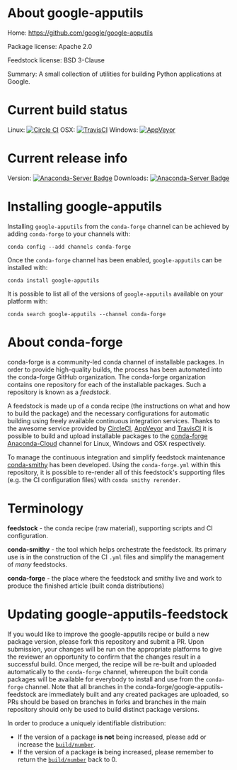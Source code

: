 About google-apputils
=====================

Home: https://github.com/google/google-apputils

Package license: Apache 2.0

Feedstock license: BSD 3-Clause

Summary: A small collection of utilities for building Python applications at Google.



Current build status
====================

Linux: [![Circle CI](https://circleci.com/gh/conda-forge/google-apputils-feedstock.svg?style=shield)](https://circleci.com/gh/conda-forge/google-apputils-feedstock)
OSX: [![TravisCI](https://travis-ci.org/conda-forge/google-apputils-feedstock.svg?branch=master)](https://travis-ci.org/conda-forge/google-apputils-feedstock)
Windows: [![AppVeyor](https://ci.appveyor.com/api/projects/status/github/conda-forge/google-apputils-feedstock?svg=True)](https://ci.appveyor.com/project/conda-forge/google-apputils-feedstock/branch/master)

Current release info
====================
Version: [![Anaconda-Server Badge](https://anaconda.org/conda-forge/google-apputils/badges/version.svg)](https://anaconda.org/conda-forge/google-apputils)
Downloads: [![Anaconda-Server Badge](https://anaconda.org/conda-forge/google-apputils/badges/downloads.svg)](https://anaconda.org/conda-forge/google-apputils)

Installing google-apputils
==========================

Installing `google-apputils` from the `conda-forge` channel can be achieved by adding `conda-forge` to your channels with:

```
conda config --add channels conda-forge
```

Once the `conda-forge` channel has been enabled, `google-apputils` can be installed with:

```
conda install google-apputils
```

It is possible to list all of the versions of `google-apputils` available on your platform with:

```
conda search google-apputils --channel conda-forge
```


About conda-forge
=================

conda-forge is a community-led conda channel of installable packages.
In order to provide high-quality builds, the process has been automated into the
conda-forge GitHub organization. The conda-forge organization contains one repository
for each of the installable packages. Such a repository is known as a *feedstock*.

A feedstock is made up of a conda recipe (the instructions on what and how to build
the package) and the necessary configurations for automatic building using freely
available continuous integration services. Thanks to the awesome service provided by
[CircleCI](https://circleci.com/), [AppVeyor](http://www.appveyor.com/)
and [TravisCI](https://travis-ci.org/) it is possible to build and upload installable
packages to the [conda-forge](https://anaconda.org/conda-forge)
[Anaconda-Cloud](http://docs.anaconda.org/) channel for Linux, Windows and OSX respectively.

To manage the continuous integration and simplify feedstock maintenance
[conda-smithy](http://github.com/conda-forge/conda-smithy) has been developed.
Using the ``conda-forge.yml`` within this repository, it is possible to re-render all of
this feedstock's supporting files (e.g. the CI configuration files) with ``conda smithy rerender``.


Terminology
===========

**feedstock** - the conda recipe (raw material), supporting scripts and CI configuration.

**conda-smithy** - the tool which helps orchestrate the feedstock.
                   Its primary use is in the construction of the CI ``.yml`` files
                   and simplify the management of *many* feedstocks.

**conda-forge** - the place where the feedstock and smithy live and work to
                  produce the finished article (built conda distributions)


Updating google-apputils-feedstock
==================================

If you would like to improve the google-apputils recipe or build a new
package version, please fork this repository and submit a PR. Upon submission,
your changes will be run on the appropriate platforms to give the reviewer an
opportunity to confirm that the changes result in a successful build. Once
merged, the recipe will be re-built and uploaded automatically to the
`conda-forge` channel, whereupon the built conda packages will be available for
everybody to install and use from the `conda-forge` channel.
Note that all branches in the conda-forge/google-apputils-feedstock are
immediately built and any created packages are uploaded, so PRs should be based
on branches in forks and branches in the main repository should only be used to
build distinct package versions.

In order to produce a uniquely identifiable distribution:
 * If the version of a package **is not** being increased, please add or increase
   the [``build/number``](http://conda.pydata.org/docs/building/meta-yaml.html#build-number-and-string).
 * If the version of a package **is** being increased, please remember to return
   the [``build/number``](http://conda.pydata.org/docs/building/meta-yaml.html#build-number-and-string)
   back to 0.
